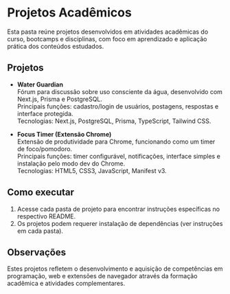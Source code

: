 # Projetos Acadêmicos

Esta pasta reúne projetos desenvolvidos em atividades acadêmicas do curso, bootcamps e disciplinas, com foco em aprendizado e aplicação prática dos conteúdos estudados.

## Projetos

- **Water Guardian**  
  Fórum para discussão sobre uso consciente da água, desenvolvido com Next.js, Prisma e PostgreSQL.  
  Principais funções: cadastro/login de usuários, postagens, respostas e interface protegida.  
  Tecnologias: Next.js, PostgreSQL, Prisma, TypeScript, Tailwind CSS.

- **Focus Timer (Extensão Chrome)**  
  Extensão de produtividade para Chrome, funcionando como um timer de foco/pomodoro.  
  Principais funções: timer configurável, notificações, interface simples e instalação pelo modo dev do Chrome.  
  Tecnologias: HTML5, CSS3, JavaScript, Manifest v3.

## Como executar

1. Acesse cada pasta de projeto para encontrar instruções específicas no respectivo README.
2. Os projetos podem requerer instalação de dependências (ver instruções em cada pasta).

## Observações

Estes projetos refletem o desenvolvimento e aquisição de competências em programação, web e extensões de navegador através da formação acadêmica e atividades complementares.
